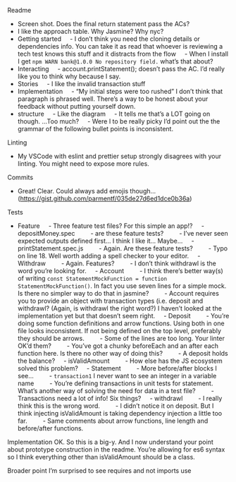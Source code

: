 Readme
- Screen shot. Does the final return statement pass the ACs?
- I like the approach table. Why Jasmine? Why nyc?
- Getting started
    - I don’t think you need the cloning details or dependencies info. You can take it as read that whoever is reviewing a tech test knows this stuff and it distracts from the flow
    - When I install I get `npm WARN bank@1.0.0 No repository field.` what’s that about?
- Interacting
    - account.printStatement(); doesn’t pass the AC. I’d really like you to think why because I say.
- Stories
    - I like the invalid transaction stuff
- Implementation
    - “My initial steps were too rushed” I don’t think that paragraph is phrased well. There’s a way to be honest about your feedback without putting yourself down.
- structure
    - Like the diagram
    - It tells me that’s a LOT going on though. …Too much?
    - Were I to be really picky I’d point out the the grammar of the following bullet points is inconsistent.

Linting
- My VSCode with eslint and prettier setup strongly disagrees with your linting. You might need to expose more rules.

Commits
- Great! Clear. Could always add emojis though… (https://gist.github.com/parmentf/035de27d6ed1dce0b36a)

Tests
- Feature
    - Three feature test files? For this simple an app!?
    - depositMoney.spec
        - are these feature tests?
        - I’ve never seen expected outputs defined first… I think I like it… Maybe…
    - printStatement.spec.js
        - Again. Are these feature tests?
        - Typo on line 18. Well worth adding a spell checker to your editor.
    - Withdraw
        - Again. Features?
        - I don’t think withdrawl is the word you’re looking for.
    - Account
        - I think there’s better way(s) of writing `const StatementMockFunction = function StatementMockFunction()`. In fact you use seven lines for a simple mock. Is there no simpler way to do that in jasmine?
        - Account requires you to provide an object with transaction types (i.e. deposit and withdrawl? (Again, is withdrawl the right word?) I haven’t looked at the implementation yet but that doesn’t seem right.
    - Deposit
        - You’re doing some function definitions and arrow functions. Using both in one file looks inconsistent. If not being defined on the top level, preferably they should be arrows.
        - Some of the lines are too long. Your linter OK’d them?
        - You’ve got a chunky beforeEach and an after each function here. Is there no other way of doing this?
        - A deposit holds the balance?
    - isValidAmount
        - How else has the JS ecosystem solved this problem?
    - Statement
        - More before/after blocks I see…
        - `transaction1` I never want to see an integer in a variable name
        - You’re defining transactions in unit tests for statement. What’s another way of solving the need for data in a test file?
        - Transactions need a lot of info! Six things?
    - withdrawl
        - I really think this is the wrong word.
        - I didn’t notice it on deposit. But I think injecting isValidAmount is taking dependency injection a little too far.
        - Same comments about arrow functions, line length and before/after functions.

Implementation
OK. So this is a big-y. And I now understand your point about prototype construction in the readme. You’re allowing for es6 syntax so I think everything other than isValidAmount should be a class.

Broader point
I’m surprised to see requires and not imports use